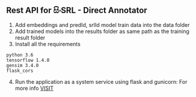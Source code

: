 ## Rest API for සිංSRL - Direct Annotator

1. Add embeddings and predId, srlId model train data into the data folder
2. Add trained models into the results folder as same path as the training result folder
3. Install all the requirements
```
python 3.6
tensorflow 1.4.0
gensim 3.4.0
flask_cors
```
4. Run the application as a system service using flask and gunicorn: For more info [VISIT](https://www.digitalocean.com/community/tutorials/how-to-serve-flask-applications-with-gunicorn-and-nginx-on-centos-7)
